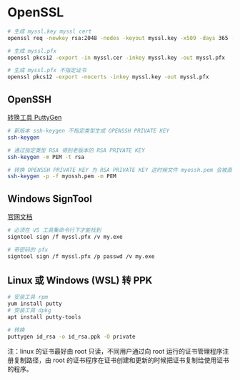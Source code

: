 # OpenSSL

```bash
# 生成 myssl.key myssl cert
openssl req -newkey rsa:2048 -nodes -keyout myssl.key -x509 -days 365 -out myssl.cer

# 生成 myssl.pfx
openssl pkcs12 -export -in myssl.cer -inkey myssl.key -out myssl.pfx

# 生成 myssl.pfx 不指定证书
openssl pkcs12 -export -nocerts -inkey myssl.key -out myssl.pfx
```

## OpenSSH

[转换工具 PuttyGen](https://www.puttygen.com/download-putty)

```bash
# 新版本 ssh-keygen 不指定类型生成 OPENSSH PRIVATE KEY
ssh-keygen

# 通过指定类型 RSA 得到老版本的 RSA PRIVATE KEY
ssh-keygen -m PEM -t rsa

# 转换 OPENSSH PRIVATE KEY 为 RSA PRIVATE KEY 这时候文件 myossh.pem 会被直接替换，如果要老文件需要自行保存。
ssh-keygen -p -f myossh.pem -m PEM
```

## Windows SignTool

[官网文档](https://docs.microsoft.com/zh-cn/dotnet/framework/tools/signtool-exe)

```bash
# 必须在 VS 工具集命令行下才能找到
signtool sign /f myssl.pfx /v my.exe

# 带密码的 pfx
signtool sign /f myssl.pfx /p passwd /v my.exe
```


## Linux 或 Windows (WSL) 转 PPK

```bash
# 安装工具 rpm
yum install putty
# 安装工具 dpkg
apt install putty-tools

# 转换
puttygen id_rsa -o id_rsa.ppk -O private
```


注：linux 的证书最好由 root 只读，不同用户通过向 root 运行的证书管理程序注册复制路径，由 root 的证书程序在证书创建和更新的时候把证书复制给使用证书的程序。

